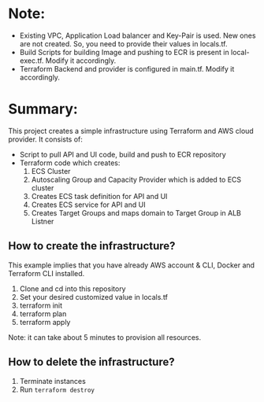 # Note:
- Existing VPC, Application Load balancer and Key-Pair is used. New ones are not created. So, you need to provide their values in locals.tf.
- Build Scripts for building Image and pushing to ECR is present in local-exec.tf. Modify it accordingly.
- Terraform Backend and provider is configured in main.tf. Modify it accordingly.

# Summary:
This project creates a simple infrastructure using Terraform and AWS cloud provider. It consists of:
- Script to pull API and UI code, build and push to ECR repository
- Terraform code which creates:
    1. ECS Cluster
    2. Autoscaling Group and Capacity Provider which is added to ECS cluster
    3. Creates ECS task definition for API and UI
    4. Creates ECS service for API and UI
    5. Creates Target Groups and maps domain to Target Group in ALB Listner


## How to create the infrastructure?
This example implies that you have already AWS account & CLI, Docker and Terraform CLI installed.
1. Clone and cd into this repository
2. Set your desired customized value in locals.tf
3. terraform init
4. terraform plan
5. terraform apply

Note: it can take about 5 minutes to provision all resources.
## How to delete the infrastructure?
1. Terminate instances
2. Run `terraform destroy`
